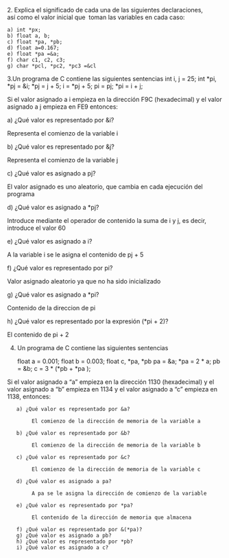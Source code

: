 2. Explica el significado de cada una de las siguientes declaraciones, 
así como el valor inicial que  toman las variables en cada caso:

	a) int *px;
	b) float a, b;
	c) float *pa, *pb;
	d) float a=­0.167;
	e) float *pa =&a;
	f) char c1, c2, c3;
	g) char *pcl, *pc2, *pc3 =&cl


3.Un programa de C contiene las siguientes sentencias
     int i, j = 25;
     int *pi, *pj = &i;
     *pj = j + 5;
     i = *pj + 5;
     pi = pj;
     *pi = i + j;

Si el valor asignado a i empieza en la dirección F9C (hexadecimal) y el valor asignado a j empieza
en FE9 entonces:     

a) ¿Qué valor es representado por &i?

  Representa el comienzo de la variable i

b) ¿Qué valor es representado por &j?

  Representa el comienzo de la variable j

c) ¿Qué valor es asignado a pj?

  El valor asignado es uno aleatorio, que cambia en cada ejecución
  del programa

d) ¿Qué valor es asignado a *pj?

  Introduce mediante el operador de contenido la suma de i y j, es
  decir, introduce el valor 60

e) ¿Qué valor es asignado a i?

  A la variable i se le asigna el contenido de pj + 5

f) ¿Qué valor es representado por pi?

  Valor asignado aleatorio ya que no ha sido inicializado

g) ¿Qué valor es asignado a *pi?

  Contenido de la direccion de pi

h) ¿Qué valor es representado por la expresión (*pi + 2)?

  El contenido de pi + 2


  4.  Un programa de C contiene las siguientes sentencias

       float a = 0.001;
       float b = 0.003;
       float c, *pa, *pb
       pa = &a;
       *pa = 2 * a;
       pb = &b;
       c = 3 * (*pb + *pa );

  Si el valor asignado a “a” empieza en la dirección 1130 (hexadecimal) y el valor asignado a “b”
  empieza en 1134 y el valor asignado a “c” empieza en 1138, entonces:

       a) ¿Qué valor es representado por &a?

            El comienzo de la dirección de memoria de la variable a

       b) ¿Qué valor es representado por &b?

            El comienzo de la dirección de memoria de la variable b

       c) ¿Qué valor es representado por &c?

            El comienzo de la dirección de memoria de la variable c

       d) ¿Qué valor es asignado a pa?

            A pa se le asigna la dirección de comienzo de la variable

       e) ¿Qué valor es representado por *pa?

            El contenido de la dirección de memoria que almacena

       f) ¿Qué valor es representado por &(*pa)?
       g) ¿Qué valor es asignado a pb?
       h) ¿Qué valor es representado por *pb?
       i) ¿Qué valor es asignado a c?

